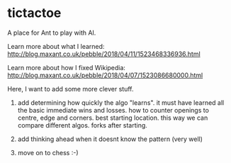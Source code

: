 # tictactoe

A place for Ant to play with AI.

Learn more about what I learned: http://blog.maxant.co.uk/pebble/2018/04/11/1523468336936.html

Learn more about how I fixed Wikipedia: http://blog.maxant.co.uk/pebble/2018/04/07/1523086680000.html

Here, I want to add some more clever stuff.

1) add determining how quickly the algo "learns". it must have learned all the basic
   immediate wins and losses. how to counter openings to centre, edge and corners. best starting location.
   this way we can compare different algos. forks after starting.

2) add thinking ahead when it doesnt know the pattern (very well)

3) move on to chess :-)

